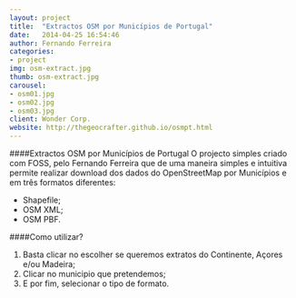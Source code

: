 ```yaml
---
layout: project
title:  "Extractos OSM por Municípios de Portugal"
date:   2014-04-25 16:54:46
author: Fernando Ferreira
categories:
- project
img: osm-extract.jpg
thumb: osm-extract.jpg
carousel:
- osm01.jpg
- osm02.jpg
- osm03.jpg
client: Wonder Corp.
website: http://thegeocrafter.github.io/osmpt.html
---
```

####Extractos OSM por Municípios de Portugal
O projecto simples criado com FOSS, pelo Fernando Ferreira que de uma maneira simples e intuitiva permite realizar download dos dados do OpenStreetMap por Municípios e em três formatos diferentes:
* Shapefile;
* OSM XML;
* OSM PBF.

####Como utilizar?
1. Basta clicar no escolher se queremos extratos do Continente, Açores e/ou Madeira;
2. Clicar no municipio que pretendemos;
3. E por fim, selecionar o tipo de formato.